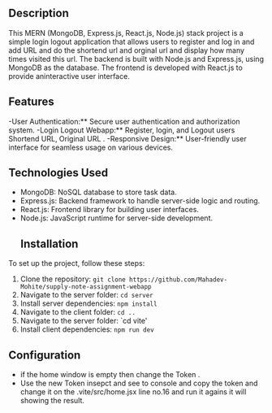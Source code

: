 ## Description
This MERN (MongoDB, Express.js, React.js, Node.js) stack project is a simple login logout application that allows users to register and log in and 
add URL and do the shortend url and orginal url and display how many times visited this url.
The backend is built with Node.js and Express.js, using MongoDB as the database. The frontend is developed with React.js to provide aninteractive user interface.
## Features
-User Authentication:** Secure user authentication and authorization system.
-Login Logout Webapp:** Register, login, and Logout users Shortend URL, Original URL .
-Responsive Design:** User-friendly user interface for seamless usage on various devices.
## Technologies Used
- MongoDB: NoSQL database to store task data.
- Express.js: Backend framework to handle server-side logic and routing.
- React.js: Frontend library for building user interfaces.
- Node.js: JavaScript runtime for server-side development.
  ## Installation

To set up the project, follow these steps:

1. Clone the repository: `git clone https://github.com/Mahadev-Mohite/supply-note-assignment-webapp `
2. Navigate to the server folder: `cd server`
3. Install server dependencies: `npm install`
4. Navigate to the client folder: `cd ..`
5. Navigate to the server folder: `cd vite'
6. Install client dependencies: `npm run dev`

## Configuration
- if the home window is empty then change the Token .
- Use the new Token insepct and see to console and copy the token and change it on the .vite/src/home.jsx line no.16 and run it agains it will showing the result.
